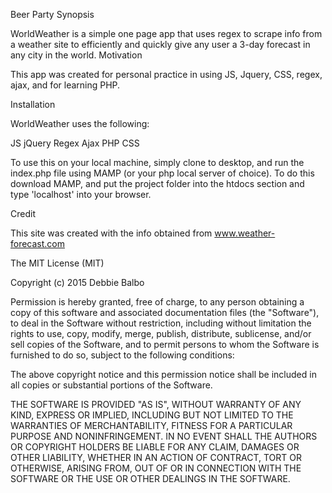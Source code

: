 Beer Party
Synopsis

WorldWeather is a simple one page app that uses regex to scrape info from a weather site to efficiently and quickly give any user a 3-day forecast in any city in the world.
Motivation

This app was created for personal practice in using JS, Jquery, CSS, regex, ajax, and for learning PHP.

Installation

WorldWeather uses the following:

JS
jQuery
Regex
Ajax
PHP
CSS


To use this on your local machine, simply clone to desktop, and run the index.php file using MAMP (or your php local server of choice). To do this download MAMP, and put the project folder into the htdocs section and type 'localhost' into your browser.


Credit

This site was created with the info obtained from www.weather-forecast.com



The MIT License (MIT)

Copyright (c) 2015 Debbie Balbo

Permission is hereby granted, free of charge, to any person obtaining a copy of this software and associated documentation files (the "Software"), to deal in the Software without restriction, including without limitation the rights to use, copy, modify, merge, publish, distribute, sublicense, and/or sell copies of the Software, and to permit persons to whom the Software is furnished to do so, subject to the following conditions:

The above copyright notice and this permission notice shall be included in all copies or substantial portions of the Software.

THE SOFTWARE IS PROVIDED "AS IS", WITHOUT WARRANTY OF ANY KIND, EXPRESS OR IMPLIED, INCLUDING BUT NOT LIMITED TO THE WARRANTIES OF MERCHANTABILITY, FITNESS FOR A PARTICULAR PURPOSE AND NONINFRINGEMENT. IN NO EVENT SHALL THE AUTHORS OR COPYRIGHT HOLDERS BE LIABLE FOR ANY CLAIM, DAMAGES OR OTHER LIABILITY, WHETHER IN AN ACTION OF CONTRACT, TORT OR OTHERWISE, ARISING FROM, OUT OF OR IN CONNECTION WITH THE SOFTWARE OR THE USE OR OTHER DEALINGS IN THE SOFTWARE.